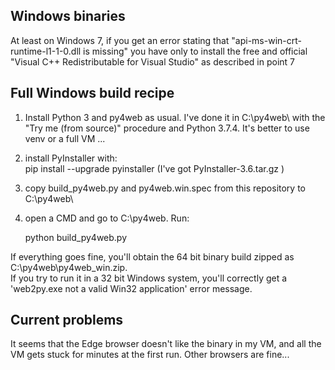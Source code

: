 ## Windows binaries

At least on Windows 7, if you get an error stating that "api-ms-win-crt-runtime-l1-1-0.dll is missing" you have only to install
the free and official "Visual C++ Redistributable for Visual Studio" as described in point 7


## Full Windows build recipe


1. Install Python 3 and py4web as usual. I've done it in C:\py4web\ with the "Try me (from source)" procedure and Python 3.7.4. It's better to use venv or a full VM ...
1. install PyInstaller with:  
        pip install  --upgrade pyinstaller  (I've got PyInstaller-3.6.tar.gz )  
1. copy build_py4web.py and py4web.win.spec from this repository to C:\py4web\  
1. open a CMD and go to C:\py4web. Run:

    python build_py4web.py

If everything goes fine, you'll obtain the 64 bit binary build zipped as C:\py4web\py4web_win.zip.  
If you try to run it in a 32 bit Windows system, you'll correctly get a 'web2py.exe not a valid Win32 application' error message.


## Current problems

It seems that the Edge browser doesn't like the binary in my VM, and all the VM gets stuck for minutes at the first run. Other browsers are fine...
